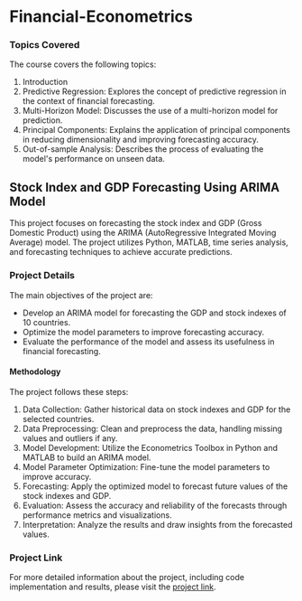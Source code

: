 # Financial-Econometrics


### Topics Covered

The course covers the following topics:

1. Introduction
2. Predictive Regression: Explores the concept of predictive regression in the context of financial forecasting.
3. Multi-Horizon Model: Discusses the use of a multi-horizon model for prediction.
4. Principal Components: Explains the application of principal components in reducing dimensionality and improving forecasting accuracy.
5. Out-of-sample Analysis: Describes the process of evaluating the model's performance on unseen data.


## Stock Index and GDP Forecasting Using ARIMA Model

This project focuses on forecasting the stock index and GDP (Gross Domestic Product) using the ARIMA (AutoRegressive Integrated Moving Average) model. The project utilizes Python, MATLAB, time series analysis, and forecasting techniques to achieve accurate predictions.

### Project Details

The main objectives of the project are:

- Develop an ARIMA model for forecasting the GDP and stock indexes of 10 countries.
- Optimize the model parameters to improve forecasting accuracy.
- Evaluate the performance of the model and assess its usefulness in financial forecasting.

#### Methodology

The project follows these steps:

1. Data Collection: Gather historical data on stock indexes and GDP for the selected countries.
2. Data Preprocessing: Clean and preprocess the data, handling missing values and outliers if any.
3. Model Development: Utilize the Econometrics Toolbox in Python and MATLAB to build an ARIMA model.
4. Model Parameter Optimization: Fine-tune the model parameters to improve accuracy.
5. Forecasting: Apply the optimized model to forecast future values of the stock indexes and GDP.
6. Evaluation: Assess the accuracy and reliability of the forecasts through performance metrics and visualizations.
7. Interpretation: Analyze the results and draw insights from the forecasted values.

### Project Link

For more detailed information about the project, including code implementation and results, please visit the [project link](https://github.com/adityamhaske/Financial-Econometrics/tree/main/Project).


